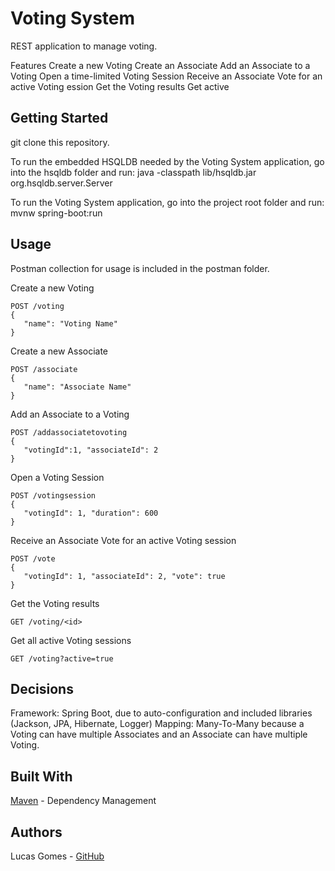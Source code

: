 # Voting System

REST application to manage voting.

Features
 Create a new Voting
 Create an Associate
 Add an Associate to a Voting
 Open a time-limited Voting Session 
 Receive an Associate Vote for an active Voting ession
 Get the Voting results
 Get active 
 
## Getting Started

git clone this repository.

To run the embedded HSQLDB needed by the Voting System application, go into the hsqldb folder and run:
java -classpath lib/hsqldb.jar org.hsqldb.server.Server

To run the Voting System application, go into the project root folder and run:
mvnw spring-boot:run

## Usage

Postman collection for usage is included in the postman folder.

 Create a new Voting
```
POST /voting
{
   "name": "Voting Name" 
}
``` 

 Create a new Associate
```
POST /associate
{
   "name": "Associate Name" 
}
```

 Add an Associate to a Voting
```
POST /addassociatetovoting
{
   "votingId":1, "associateId": 2
}
```

 Open a Voting Session
```
POST /votingsession
{
   "votingId": 1, "duration": 600 
}
```

 Receive an Associate Vote for an active Voting session
```
POST /vote
{
   "votingId": 1, "associateId": 2, "vote": true
}
```

 Get the Voting results
```
GET /voting/<id>
```

 Get all active Voting sessions
 ```
GET /voting?active=true
```

 
## Decisions

Framework: Spring Boot, due to auto-configuration and included libraries (Jackson, JPA, Hibernate, Logger)
Mapping: Many-To-Many because a Voting can have multiple Associates and an Associate can have multiple Voting.

## Built With

 [Maven](https//maven.apache.org) - Dependency Management

## Authors

 Lucas Gomes - [GitHub](https://github.com/lsgomes)

